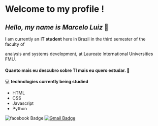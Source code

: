 # Welcome to my profile !

## *Hello, my name is Marcelo Luiz* 👋


I am currently an **IT student** here in Brazil in the third semester of the faculty of 

analysis and systems development, at Laureate International Universities FMU.

#### Quanto mais eu descubro sobre TI mais eu quero estudar. :rocket:
:computer:
**technologies currently being studied**

- HTML
- CSS
- Javascript
- Python


![facebook Badge](https://img.shields.io/badge/Facebook-1877F2?style=for-the-badge&logo=facebook&logoColor=white&https://www.facebook.com/mlluiz/?viewas=100000686899395)
[![Gmail Badge](https://img.shields.io/badge/mlluizpereira39@gmail.com-6633cc?style=flat-square&logo=Gmail&logoColor=white&link=mailto:mlluizpereira39@gmail.com)](mailto:mlluizpereira39@gmail.com)

